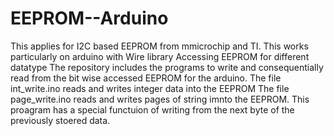 # EEPROM--Arduino
This applies for I2C based EEPROM from mmicrochip and TI.
This works particularly on arduino with Wire library
Accessing EEPROM for different datatype
The repository includes the programs to write and consequentially read from the bit wise accessed EEPROM for the arduino.
The file int_write.ino reads and writes integer data into the EEPROM
The file page_write.ino reads and writes pages of string imnto the EEPROM. This proagram has a special functuion of writing from the next byte of the previously stoered data.

